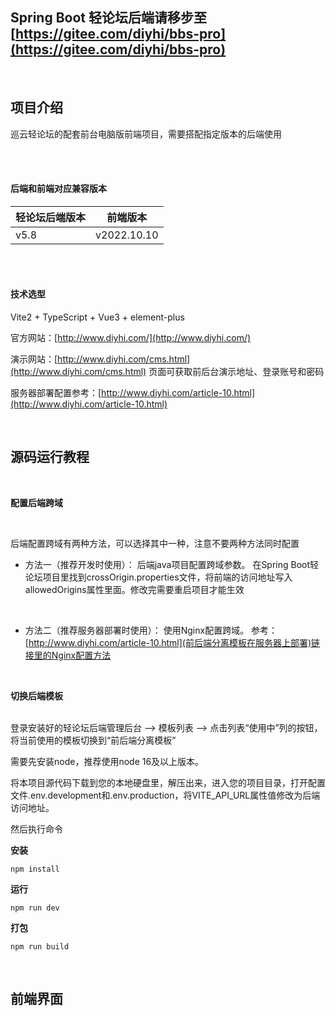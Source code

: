 ##  Spring Boot 轻论坛后端请移步至 [https://gitee.com/diyhi/bbs-pro](https://gitee.com/diyhi/bbs-pro)

<br>

## 项目介绍
巡云轻论坛的配套前台电脑版前端项目，需要搭配指定版本的后端使用


<br><br>

#### 后端和前端对应兼容版本

|  轻论坛后端版本   | 前端版本  |
|  ----  | ----  |
| v5.8  | v2022.10.10 |

<br><br>

#### 技术选型
Vite2 + TypeScript + Vue3 + element-plus

官方网站：[http://www.diyhi.com/](http://www.diyhi.com/)

演示网站：[http://www.diyhi.com/cms.html](http://www.diyhi.com/cms.html) 页面可获取前后台演示地址、登录账号和密码


服务器部署配置参考：[http://www.diyhi.com/article-10.html](http://www.diyhi.com/article-10.html)

<br>



## 源码运行教程

<br>

**配置后端跨域** 

<br>

后端配置跨域有两种方法，可以选择其中一种，注意不要两种方法同时配置

- 方法一（推荐开发时使用）：
后端java项目配置跨域参数。
在Spring Boot轻论坛项目里找到crossOrigin.properties文件，将前端的访问地址写入allowedOrigins属性里面。修改完需要重启项目才能生效

<br>

- 方法二（推荐服务器部署时使用）：
使用Nginx配置跨域。
参考：[http://www.diyhi.com/article-10.html](前后端分离模板在服务器上部署)链接里的Nginx配置方法
<br>

**切换后端模板** 

<br>
登录安装好的轻论坛后端管理后台 --> 模板列表 --> 点击列表“使用中”列的按钮，将当前使用的模板切换到“前后端分离模板”

<br>


需要先安装node，推荐使用node 16及以上版本。


将本项目源代码下载到您的本地硬盘里，解压出来，进入您的项目目录，打开配置文件.env.development和.env.production，将VITE_API_URL属性值修改为后端访问地址。


然后执行命令

 **安装** 
```
npm install
```

 **运行** 
```
npm run dev
```

 **打包** 
```
npm run build
```



<br>


## 前端界面
